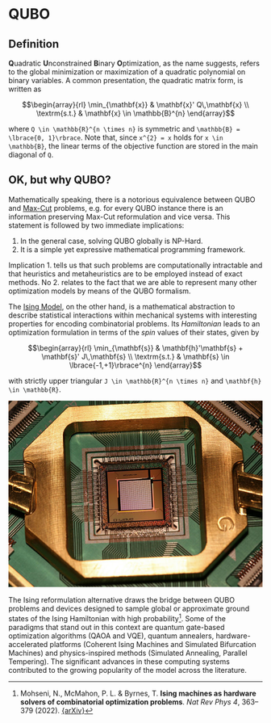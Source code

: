 # QUBO

## Definition
**Q**uadratic **U**nconstrained **B**inary **O**ptimization, as the name suggests, refers to the global minimization or maximization of a quadratic polynomial on binary variables.
A common presentation, the quadratic matrix form, is written as

```math
\begin{array}{rl}
   \min_{\mathbf{x}} & \mathbf{x}' Q\,\mathbf{x} \\
   \textrm{s.t.}     & \mathbf{x} \in \mathbb{B}^{n}
\end{array}
```

where ``Q \in \mathbb{R}^{n \times n}`` is symmetric and ``\mathbb{B} = \lbrace{0, 1}\rbrace``.
Note that, since ``x^{2} = x`` holds for ``x \in \mathbb{B}``, the linear terms of the objective function are stored in the main diagonal of ``Q``.

## OK, but why QUBO?
Mathematically speaking, there is a notorious equivalence between QUBO and [Max-Cut](https://en.wikipedia.org/wiki/Maximum_cut) problems, e.g. for every QUBO instance there is an information preserving Max-Cut reformulation and vice versa.
This statement is followed by two immediate implications:

1. In the general case, solving QUBO globally is NP-Hard.
2. It is a simple yet expressive mathematical programming framework.

Implication 1. tells us that such problems are computationally intractable and that heuristics and metaheuristics are to be employed instead of exact methods.
No 2. relates to the fact that we are able to represent many other optimization models by means of the QUBO formalism.

The [Ising Model](https://en.wikipedia.org/wiki/Ising_model), on the other hand, is a mathematical abstraction to describe statistical interactions within mechanical systems with interesting properties for encoding combinatorial problems.
Its _Hamiltonian_ leads to an optimization formulation in terms of the _spin_ values of their states, given by

```math
\begin{array}{rl}
   \min_{\mathbf{s}} & \mathbf{h}'\mathbf{s} + \mathbf{s}' J\,\mathbf{s} \\
   \textrm{s.t.}     & \mathbf{s} \in \lbrace{-1,+1}\rbrace^{n}
\end{array}
```

with strictly upper triangular ``J \in \mathbb{R}^{n \times n}`` and ``\mathbf{h} \in \mathbb{R}``.

[![D-Wave Washington 1000Q](../assets/figures/quantum-chip.png)](https://commons.wikimedia.org/wiki/File:D-Wave-Washington-1000Q.jpg)

The Ising reformulation alternative draws the bridge between QUBO problems and devices designed to sample global or approximate ground states of the Ising Hamiltonian with high probability[^Mohseni2022].
Some of the paradigms that stand out in this context are quantum gate-based optimization algorithms (QAOA and VQE), quantum annealers, hardware-accelerated platforms (Coherent Ising Machines and Simulated Bifurcation Machines) and physics-inspired methods (Simulated Annealing, Parallel Tempering).
The significant advances in these computing systems contributed to the growing popularity of the model across the literature.

[^Mohseni2022]: Mohseni, N., McMahon, P. L. & Byrnes, T. **Ising machines as hardware solvers of combinatorial optimization problems**. _Nat Rev Phys 4_, 363–379 (2022). [{arXiv}](https://arxiv.org/pdf/2204.00276.pdf)
  